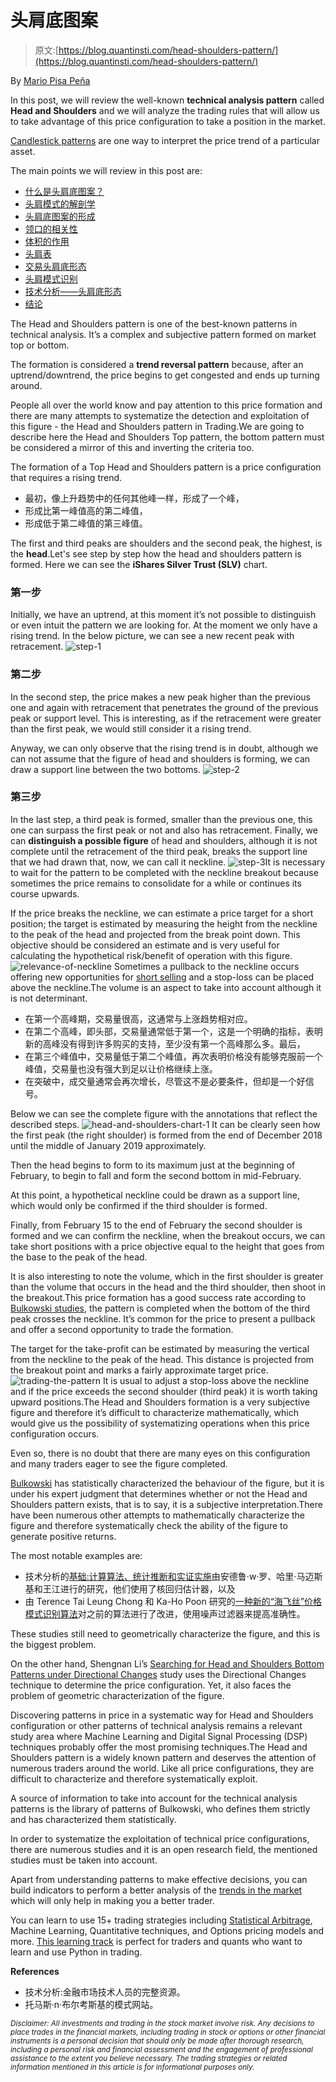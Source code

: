 # 头肩底图案

> 原文:[https://blog.quantinsti.com/head-shoulders-pattern/](https://blog.quantinsti.com/head-shoulders-pattern/)

By [Mario Pisa Peña](https://twitter.com/mariodevelop)

In this post, we will review the well-known **technical analysis pattern** called **Head and Shoulders** and we will analyze the trading rules that will allow us to take advantage of this price configuration to take a position in the market.

[Candlestick patterns](/candlestick-patterns-meaning/) are one way to interpret the price trend of a particular asset.

The main points we will review in this post are:

*   [什么是头肩底图案？](#what-is)
*   [头肩模式的解剖学](#anatomy)
*   [头肩底图案的形成](#formation)
*   [领口的相关性](#neckline)
*   [体积的作用](#volume)
*   [头肩表](#chart)
*   [交易头肩底形态](#trading-pattern)
*   [头肩模式识别](#pattern-recognition)
*   [技术分析——头肩底形态](#technical-analysis)
*   [结论](#conclusion)

The Head and Shoulders pattern is one of the best-known patterns in technical analysis. It’s a complex and subjective pattern formed on market top or bottom.

The formation is considered a **trend reversal pattern** because, after an uptrend/downtrend, the price begins to get congested and ends up turning around.

People all over the world know and pay attention to this price formation and there are many attempts to systematize the detection and exploitation of this figure - the Head and Shoulders pattern in Trading.We are going to describe here the Head and Shoulders Top pattern, the bottom pattern must be considered a mirror of this and inverting the criteria too.

The formation of a Top Head and Shoulders pattern is a price configuration that requires a rising trend. 

*   最初，像上升趋势中的任何其他峰一样，形成了一个峰，
*   形成比第一峰值高的第二峰值，
*   形成低于第二峰值的第三峰值。

The first and third peaks are shoulders and the second peak, the highest, is the **head**.Let's see step by step how the head and shoulders pattern is formed. Here we can see the **iShares Silver Trust (SLV)** chart.

### **第一步**

Initially, we have an uptrend, at this moment it’s not possible to distinguish or even intuit the pattern we are looking for. At the moment we only have a rising trend. In the below picture, we can see a new recent peak with retracement. ![step-1](../Images/497433731a46cdbeeb9a5b856b20ca7b.png)

### **第二步**

In the second step, the price makes a new peak higher than the previous one and again with retracement that penetrates the ground of the previous peak or support level. This is interesting, as if the retracement were greater than the first peak, we would still consider it a rising trend.

Anyway, we can only observe that the rising trend is in doubt, although we can not assume that the figure of head and shoulders is forming, we can draw a support line between the two bottoms. ![step-2](../Images/202826fcb7f4956fad5eddda4e2656c5.png)

### **第三步**

In the last step, a third peak is formed, smaller than the previous one, this one can surpass the first peak or not and also has retracement. Finally, we can **distinguish a possible figure** of head and shoulders, although it is not complete until the retracement of the third peak, breaks the support line that we had drawn that, now, we can call it neckline. ![step-3](../Images/3719e08b0050caeb0d8d3edba322097b.png)It is necessary to wait for the pattern to be completed with the neckline breakout because sometimes the price remains to consolidate for a while or continues its course upwards.

If the price breaks the neckline, we can estimate a price target for a short position; the target is estimated by measuring the height from the neckline to the peak of the head and projected from the break point down. This objective should be considered an estimate and is very useful for calculating the hypothetical risk/benefit of operation with this figure. ![relevance-of-neckline](../Images/8e0e961b07b64c64e03dcf72cf1a5630.png)
Sometimes a pullback to the neckline occurs offering new opportunities for [short selling](https://quantra.quantinsti.com/course/short-selling-in-trading) and a stop-loss can be placed above the neckline.The volume is an aspect to take into account although it is not determinant. 

*   在第一个高峰期，交易量很高，这通常与上涨趋势相对应。
*   在第二个高峰，即头部，交易量通常低于第一个，这是一个明确的指标，表明新的高峰没有得到许多购买的支持，至少没有第一个高峰那么多。最后，
*   在第三个峰值中，交易量低于第二个峰值，再次表明价格没有能够克服前一个峰值，交易量也没有强大到足以让价格继续上涨。
*   在突破中，成交量通常会再次增长，尽管这不是必要条件，但却是一个好信号。

Below we can see the complete figure with the annotations that reflect the described steps. ![head-and-shoulders-chart-1](../Images/06daef1042801a2fbad94a1194618579.png)
It can be clearly seen how the first peak (the right shoulder) is formed from the end of December 2018 until the middle of January 2019 approximately.

Then the head begins to form to its maximum just at the beginning of February, to begin to fall and form the second bottom in mid-February.

At this point, a hypothetical neckline could be drawn as a support line, which would only be confirmed if the third shoulder is formed.

Finally, from February 15 to the end of February the second shoulder is formed and we can confirm the neckline, when the breakout occurs, we can take short positions with a price objective equal to the height that goes from the base to the peak of the head.

It is also interesting to note the volume, which in the first shoulder is greater than the volume that occurs in the head and the third shoulder, then shoot in the breakout.This price formation has a good success rate according to [Bulkowski studies](http://www.thepatternsite.com/hst.html), the pattern is completed when the bottom of the third peak crosses the neckline. It’s common for the price to present a pullback and offer a second opportunity to trade the formation.

The target for the take-profit can be estimated by measuring the vertical from the neckline to the peak of the head. This distance is projected from the breakout point and marks a fairly approximate target price.![trading-the-pattern](../Images/e1acebaa5bf5130da6fd6d2f54336af4.png)
It is usual to adjust a stop-loss above the neckline and if the price exceeds the second shoulder (third peak) it is worth taking upward positions.The Head and Shoulders formation is a very subjective figure and therefore it’s difficult to characterize mathematically, which would give us the possibility of systematizing operations when this price configuration occurs. 

Even so, there is no doubt that there are many eyes on this configuration and many traders eager to see the figure completed.

[Bulkowski](http://www.thepatternsite.com/hst.html) has statistically characterized the behaviour of the figure, but it is under his expert judgment that determines whether or not the Head and Shoulders pattern exists, that is to say, it is a subjective interpretation.There have been numerous other attempts to mathematically characterize the figure and therefore systematically check the ability of the figure to generate positive returns.

The most notable examples are:

*   技术分析的[基础:计算算法、统计推断和实证实施](https://www.cis.upenn.edu/~mkearns/teaching/cis700/lo.pdf)由安德鲁·w·罗、哈里·马迈斯基和王江进行的研究，他们使用了核回归估计器，以及
*   由 Terence Tai Leung Chong 和 Ka-Ho Poon 研究的[一种新的“海飞丝”价格模式识别算法](https://mpra.ub.uni-muenchen.de/60825/1/MPRA_paper_60825.pdf)对之前的算法进行了改进，使用噪声过滤器来提高准确性。

These studies still need to geometrically characterize the figure, and this is the biggest problem.

On the other hand, Shengnan Li’s [Searching for Head and Shoulders Bottom Patterns under Directional Changes](http://repository.essex.ac.uk/21218/1/Shengnan_Dissertation.pdf) study uses the Directional Changes technique to determine the price configuration. Yet, it also faces the problem of geometric characterization of the figure.

Discovering patterns in price in a systematic way for Head and Shoulders configuration or other patterns of technical analysis remains a relevant study area where Machine Learning and Digital Signal Processing (DSP) techniques probably offer the most promising techniques.The Head and Shoulders pattern is a widely known pattern and deserves the attention of numerous traders around the world. Like all price configurations, they are difficult to characterize and therefore systematically exploit.

A source of information to take into account for the technical analysis patterns is the library of patterns of Bulkowski, who defines them strictly and has characterized them statistically.

In order to systematize the exploitation of technical price configurations, there are numerous studies and it is an open research field, the mentioned studies must be taken into account.

Apart from understanding patterns to make effective decisions, you can build indicators to perform a better analysis of the [trends in the market](https://www.quantinsti.com/blog/indicators-build-trend-following-strategy) which will only help in making you a better trader.

You can learn to use 15+ trading strategies including [Statistical Arbitrage](https://quantra.quantinsti.com/course/statistical-arbitrage-trading), Machine Learning, Quantitative techniques, and Options pricing models and more. [This learning track](https://quantra.quantinsti.com/learning-track/algorithmic-trading-for-everyone) is perfect for traders and quants who want to learn and use Python in trading.

**References**

*   技术分析:金融市场技术人员的完整资源。
*   托马斯·n·布尔考斯基的模式网站。

<small>*Disclaimer: All investments and trading in the stock market involve risk. Any decisions to place trades in the financial markets, including trading in stock or options or other financial instruments is a personal decision that should only be made after thorough research, including a personal risk and financial assessment and the engagement of professional assistance to the extent you believe necessary. The trading strategies or related information mentioned in this article is for informational purposes only.*</small>